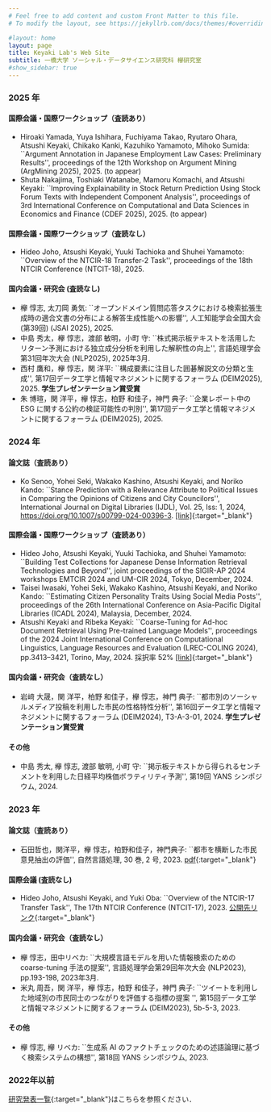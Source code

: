 ```yaml
---
# Feel free to add content and custom Front Matter to this file.
# To modify the layout, see https://jekyllrb.com/docs/themes/#overriding-theme-defaults

#layout: home
layout: page
title: Keyaki Lab's Web Site
subtitle: 一橋大学 ソーシャル・データサイエンス研究科 欅研究室
#show_sidebar: true
---
```

### 2025 年
#### 国際会議・国際ワークショップ（査読あり）
- Hiroaki Yamada, Yuya Ishihara, Fuchiyama Takao, Ryutaro Ohara, Atsushi Keyaki, Chikako Kanki, Kazuhiko Yamamoto, Mihoko Sumida: ``Argument Annotation in Japanese Employment Law Cases: Preliminary Results'', proceedings of the 12th Workshop on Argument Mining (ArgMining 2025), 2025. (to appear)
- Shuta Nakajima, Toshiaki Watanabe, Mamoru Komachi, and Atsushi Keyaki: ``Improving Explainability in Stock Return Prediction Using Stock Forum Texts with Independent Component Analysis'', proceedings of 3rd International Conference on Computational and Data Sciences in Economics and Finance (CDEF 2025), 2025. (to appear)

#### 国際会議・国際ワークショップ（査読なし）
- Hideo Joho, Atsushi Keyaki, Yuuki Tachioka and Shuhei Yamamoto: ``Overview of the NTCIR-18 Transfer-2 Task'', proceedings of the 18th NTCIR Conference (NTCIT-18), 2025.

#### 国内会議・研究会 (査読なし)
- 欅 惇志, 太刀岡 勇気: ``オープンドメイン質問応答タスクにおける検索拡張生成時の適合文書の分布による解答生成性能への影響'', 人工知能学会全国大会 (第39回) (JSAI 2025), 2025.
- 中島 秀太，欅 惇志，渡部 敏明，小町 守: ``株式掲示板テキストを活用したリターン予測における独立成分分析を利用した解釈性の向上'', 言語処理学会第31回年次大会 (NLP2025), 2025年3月.
- 西村 鷹和，欅 惇志，関 洋平: ``構成要素に注目した囲碁解説文の分類と生成'', 第17回データ工学と情報マネジメントに関するフォーラム (DEIM2025), 2025. **学生プレゼンテーション賞受賞**
- 朱 博瑄，関 洋平，欅 惇志，柏野 和佳子，神門 典子: ``企業レポート中の ESG に関する公約の検証可能性の判別'', 第17回データ工学と情報マネジメントに関するフォーラム (DEIM2025), 2025.

### 2024 年
#### 論文誌（査読あり）
- Ko Senoo, Yohei Seki, Wakako Kashino, Atsushi Keyaki, and Noriko Kando: ``Stance Prediction with a Relevance Attribute to Political Issues in Comparing the Opinions of Citizens and City Councilors'', International Journal on Digital Libraries (IJDL), Vol. 25, Iss: 1, 2024, https://doi.org/10.1007/s00799-024-00396-3. [[link]](https://link.springer.com/epdf/10.1007/s00799-024-00396-3?sharing_token=WqQ1-UpnhFJTuCDDvs5fMfe4RwlQNchNByi7wbcMAY5-ilQdfsaIQ6cVtDrcPWOLAKNwtl4hgc1EcJzvfKkria7tMCEYEm3zGNrudf9pz00vLsuj3ILmggGzzZqJmutAJYINx-t9Ji3swUPmI6S-m0YNsR5AyuzTxHi2anyT_aU%3D){:target="_blank"}

#### 国際会議・国際ワークショップ（査読あり）
- Hideo Joho, Atsushi Keyaki, Yuuki Tachioka, and Shuhei Yamamoto: ``Building Test Collections for Japanese Dense Information Retrieval Technologies and Beyond'', joint proceedings of the SIGIR-AP 2024 workshops EMTCIR 2024 and UM-CIR 2024, Tokyo, December, 2024.
- Taisei Iwasaki, Yohei Seki, Wakako Kashino, Atsushi Keyaki, and Noriko Kando: ``Estimating Citizen Personality Traits Using Social Media Posts'', proceedings of the 26th International Conference on Asia-Pacific Digital Libraries (ICADL 2024), Malaysia, December, 2024.
- Atsushi Keyaki and Ribeka Keyaki: ``Coarse-Tuning for Ad-hoc Document Retrieval Using Pre-trained Language Models'', proceedings of the 2024 Joint International Conference on Computational Linguistics, Language Resources and Evaluation (LREC-COLING 2024), pp.3413–3421, Torino, May, 2024. 採択率 52% [[link]](https://aclanthology.org/2024.lrec-main.303.pdf){:target="_blank"}

#### 国内会議・研究会（査読なし）
- 岩﨑 大晟，関 洋平，柏野 和佳子，欅 惇志，神門 典子: ``都市別のソーシャルメディア投稿を利用した市民の性格特性分析'', 第16回データ工学と情報マネジメントに関するフォーラム (DEIM2024), T3-A-3-01, 2024. **学生プレゼンテーション賞受賞**

#### その他
- 中島 秀太, 欅 惇志, 渡部 敏明, 小町 守: ``掲示板テキストから得られるセンチメントを利用した日経平均株価ボラティリティ予測'', 第19回 YANS シンポジウム, 2024.

### 2023 年
#### 論文誌（査読あり）
- 石田哲也，関洋平，欅 惇志，柏野和佳子，神門典子: ``都市を横断した市民意見抽出の評価'', 自然言語処理, 30 巻, 2 号, 2023. [pdf](https://www.jstage.jst.go.jp/article/jnlp/30/2/30_586/_pdf/-char/ja){:target="_blank"}

#### 国際会議 (査読なし)
- Hideo Joho, Atsushi Keyaki, and Yuki Oba: ``Overview of the NTCIR-17 Transfer Task'', The 17th NTCIR Conference (NTCIT-17), 2023. [公開先リンク](https://research.nii.ac.jp/ntcir/workshop/OnlineProceedings17/pdf/ntcir/01-NTCIR17-OV-TRANSFER-JohoH.pdf){:target="_blank"}

#### 国内会議・研究会（査読なし）
- 欅 惇志，田中リベカ: ``大規模言語モデルを用いた情報検索のための coarse-tuning 手法の提案'', 言語処理学会第29回年次大会 (NLP2023), pp.193-198, 2023年3月.
- 米丸 周吾，関 洋平，欅 惇志，柏野 和佳子，神門 典子: ``ツイートを利用した地域別の市民同士のつながりを評価する指標の提案 '', 第15回データ工学と情報マネジメントに関するフォーラム (DEIM2023), 5b-5-3, 2023.

#### その他
- 欅 惇志, 欅 リベカ: ``生成系 AI のファクトチェックのための述語論理に基づく検索システムの構想'', 第18回 YANS シンポジウム, 2023.

### 2022年以前
[研究発表一覧](https://www.keyakkie.com/%E6%A5%AD%E7%B8%BE){:target="_blank"}はこちらを参照ください．
